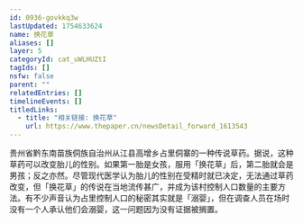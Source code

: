```yaml
---
id: 0936-govkkq3w
lastUpdated: 1754633624
name: 换花草
aliases: []
layer: 5
categoryId: cat_uWLHUZtI
tagIds: []
nsfw: false
parent: ""
relatedEntries: []
timelineEvents: []
titledLinks:
  - title: "相关链接: 换花草"
    url: https://www.thepaper.cn/newsDetail_forward_1613543
---
```


贵州省黔东南苗族侗族自治州从江县高增乡占里侗寨的一种传说草药。据说，这种草药可以改变胎儿的性别。如果第一胎是女孩，服用「换花草」后，第二胎就会是男孩；反之亦然。尽管现代医学认为胎儿的性别在受精时就已决定，无法通过草药改变，但「换花草」的传说在当地流传甚广，并成为该村控制人口数量的主要方法。有不少声音认为占里控制人口的秘密其实就是「溺婴」，但在调查人员在场时没有一个人承认他们会溺婴，这一问题因为没有证据被搁置。